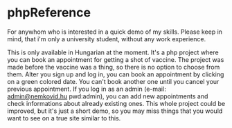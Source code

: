 # phpReference
For anywhom who is interested in a quick demo of my skills. Please keep in mind, that i'm only a university student, without any work experience.

This is only available in Hungarian at the moment.
It's a php project where you can book an appointment for getting a shot of vaccine. 
The project was made before the vaccine was a thing, so there is no option to choose from them. 
Alter you sign up and log in, you can book an appointment by clicking on a green colored date. You can't book another one until you cancel your previous appointment.
If you log in as an admin (e-mail: admin@nemkovid.hu pwd:admin), you can add new appointments and check informations about already existing ones.
This whole project could be improved, but it's just a short demo, so you may miss things that you would want to see on a true site similar to this.
